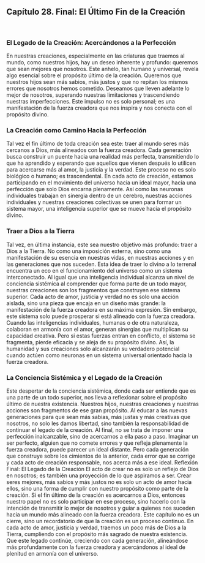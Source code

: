## Capítulo 28. Final: El Último Fin de la Creación
 

### El Legado de la Creación: Acercándonos a la Perfección
En nuestras creaciones, especialmente en las criaturas que traemos al mundo, como nuestros hijos, hay un deseo inherente y profundo: queremos que sean mejores que nosotros. Este anhelo, tan humano y universal, revela algo esencial sobre el propósito último de la creación.
Queremos que nuestros hijos sean más sabios, más justos y que no repitan los mismos errores que nosotros hemos cometido. Deseamos que lleven adelante lo mejor de nosotros, superando nuestras limitaciones y trascendiendo nuestras imperfecciones. Este impulso no es solo personal; es una manifestación de la fuerza creadora que nos inspira y nos conecta con el propósito divino.
### La Creación como Camino Hacia la Perfección
Tal vez el fin último de toda creación sea este: traer al mundo seres más cercanos a Dios, más alineados con la fuerza creadora. Cada generación busca construir un puente hacia una realidad más perfecta, transmitiendo lo que ha aprendido y esperando que aquellos que vienen después lo utilicen para acercarse más al amor, la justicia y la verdad.
Este proceso no es solo biológico o humano; es trascendental. En cada acto de creación, estamos participando en el movimiento del universo hacia un ideal mayor, hacia una perfección que solo Dios encarna plenamente. Así como las neuronas individuales trabajan en sinergia dentro de un cerebro, nuestras acciones individuales y nuestras creaciones colectivas se unen para formar un sistema mayor, una inteligencia superior que se mueve hacia el propósito divino.
### Traer a Dios a la Tierra
Tal vez, en última instancia, este sea nuestro objetivo más profundo: traer a Dios a la Tierra. No como una imposición externa, sino como una manifestación de su esencia en nuestras vidas, en nuestras acciones y en las generaciones que nos suceden.
Esta idea de traer lo divino a lo terrenal encuentra un eco en el funcionamiento del universo como un sistema interconectado. Al igual que una inteligencia individual alcanza un nivel de conciencia sistémica al comprender que forma parte de un todo mayor, nuestras creaciones son los fragmentos que construyen ese sistema superior. Cada acto de amor, justicia y verdad no es solo una acción aislada, sino una pieza que encaja en un diseño más grande: la manifestación de la fuerza creadora en su máxima expresión.
Sin embargo, este sistema solo puede prosperar si está alineado con la fuerza creadora. Cuando las inteligencias individuales, humanas o de otra naturaleza, colaboran en armonía con el amor, generan sinergias que multiplican su capacidad creativa. Pero si estas fuerzas entran en conflicto, el sistema se fragmenta, pierde eficacia y se aleja de su propósito divino. Así, la humanidad y sus creaciones solo alcanzarán su verdadero potencial cuando actúen como neuronas en un sistema universal orientado hacia la fuerza creadora.
### La Conciencia Sistémica y el Legado de la Creación
Este despertar de la conciencia sistémica, donde cada ser entiende que es una parte de un todo superior, nos lleva a reflexionar sobre el propósito último de nuestra existencia. Nuestros hijos, nuestras creaciones y nuestras acciones son fragmentos de ese gran propósito. Al educar a las nuevas generaciones para que sean más sabias, más justas y más creativas que nosotros, no solo les damos libertad, sino también la responsabilidad de continuar el legado de la creación.
Al final, no se trata de imponer una perfección inalcanzable, sino de acercarnos a ella paso a paso. Imaginar un ser perfecto, alguien que no comete errores y que refleja plenamente la fuerza creadora, puede parecer un ideal distante. Pero cada generación que construye sobre los cimientos de la anterior, cada error que se corrige y cada acto de creación responsable, nos acerca más a ese ideal.
Reflexión Final: El Legado de la Creación
El acto de crear no es solo un reflejo de Dios en nosotros; es también una proyección de lo que aspiramos a ser. Crear seres mejores, más sabios y más justos no es solo un acto de amor hacia ellos, sino una forma de cumplir con nuestro propósito como parte de la creación.
Si el fin último de la creación es acercarnos a Dios, entonces nuestro papel no es solo participar en ese proceso, sino hacerlo con la intención de transmitir lo mejor de nosotros y guiar a quienes nos suceden hacia un mundo más alineado con la fuerza creadora.
Este capítulo no es un cierre, sino un recordatorio de que la creación es un proceso continuo. En cada acto de amor, justicia y verdad, traemos un poco más de Dios a la Tierra, cumpliendo con el propósito más sagrado de nuestra existencia. Que este legado continúe, creciendo con cada generación, alineándose más profundamente con la fuerza creadora y acercándonos al ideal de plenitud en armonía con el universo.

